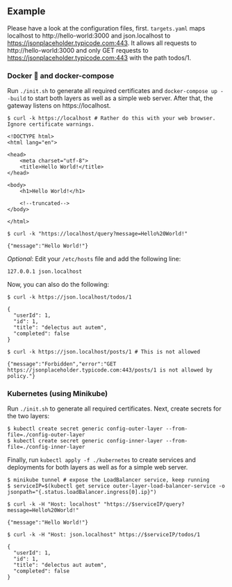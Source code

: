 ## Example

Please have a look at the configuration files, first. `targets.yaml` maps localhost to http://hello-world:3000 and json.localhost to https://jsonplaceholder.typicode.com:443. It allows all requests to http://hello-world:3000 and only GET requests to https://jsonplaceholder.typicode.com:443 with the path todos/1.

### Docker 🐳 and docker-compose

Run `./init.sh` to generate all required certificates and `docker-compose up --build` to start both layers as well as a simple web server. After that, the gateway listens on https://localhost. 

```shell
$ curl -k https://localhost # Rather do this with your web browser. Ignore certificate warnings.

<!DOCTYPE html>
<html lang="en">

<head>
    <meta charset="utf-8">
    <title>Hello World!</title>
</head>

<body>
    <h1>Hello World!</h1>

    <!--truncated-->
</body>

</html>

$ curl -k "https://localhost/query?message=Hello%20World!"

{"message":"Hello World!"}
```

*Optional*: Edit your `/etc/hosts` file and add the following line:

```
127.0.0.1 json.localhost
```

Now, you can also do the following:

```shell
$ curl -k https://json.localhost/todos/1

{
  "userId": 1,
  "id": 1,
  "title": "delectus aut autem",
  "completed": false
}

$ curl -k https://json.localhost/posts/1 # This is not allowed

{"message":"Forbidden","error":"GET https://jsonplaceholder.typicode.com:443/posts/1 is not allowed by policy."}
```

### Kubernetes (using Minikube)

Run `./init.sh` to generate all required certificates. Next, create secrets for the two layers:

```shell
$ kubectl create secret generic config-outer-layer --from-file=./config-outer-layer
$ kubectl create secret generic config-inner-layer --from-file=./config-inner-layer
```

Finally, run `kubectl apply -f ./kubernetes` to create services and deployments for both layers as well as for a simple web server.

```shell
$ minikube tunnel # expose the LoadBalancer service, keep running
$ serviceIP=$(kubectl get service outer-layer-load-balancer-service -o jsonpath="{.status.loadBalancer.ingress[0].ip}")

$ curl -k -H "Host: localhost" "https://$serviceIP/query?message=Hello%20World!"

{"message":"Hello World!"}

$ curl -k -H "Host: json.localhost" https://$serviceIP/todos/1

{
  "userId": 1,
  "id": 1,
  "title": "delectus aut autem",
  "completed": false
}
```
